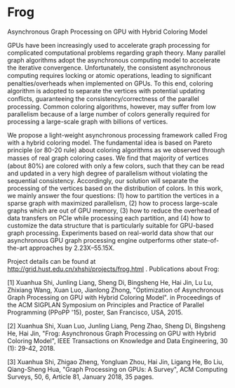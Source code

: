 Frog
=======
Asynchronous Graph Processing on GPU with Hybrid Coloring Model

GPUs have been increasingly used to accelerate graph processing for complicated computational problems regarding graph theory. Many parallel graph algorithms adopt the asynchronous computing model to accelerate the iterative convergence. Unfortunately, the consistent asynchronous computing requires locking or atomic operations, leading to signiﬁcant penalties/overheads when implemented on GPUs. To this end, coloring algorithm is adopted to separate the vertices with potential updating conﬂicts, guaranteeing the consistency/correctness of the parallel processing. Common coloring algorithms, however, may suffer from low parallelism because of a large number of colors generally required for processing a large-scale graph with billions of vertices.

We propose a light-weight asynchronous processing framework called Frog with a hybrid coloring model. The fundamental idea is based on Pareto principle (or 80-20 rule) about coloring algorithms as we observed through masses of real graph coloring cases. We ﬁnd that majority of vertices (about 80%) are colored with only a few colors, such that they can be read and updated in a very high degree of parallelism without violating the sequential consistency. Accordingly, our solution will separate the processing of the vertices based on the distribution of colors. In this work, we mainly answer the four questions: (1) how to partition the vertices in a sparse graph with maximized parallelism, (2) how to process large-scale graphs which are out of GPU memory, (3) how to reduce the overhead of data transfers on PCIe while processing each partition, and (4) how to customize the data structure that is particularly suitable for GPU-based graph processing. Experiments based on real-world data show that our asynchronous GPU graph processing engine outperforms other state-of-the-art approaches by 2.23X–55.15X.

Project details can be found at http://grid.hust.edu.cn/xhshi/projects/frog.html . Publications about Frog:

[1] Xuanhua Shi, Junling Liang, Sheng Di, Bingsheng He, Hai Jin, Lu Lu, Zhixiang Wang, Xuan Luo, Jianlong Zhong, "Optimization of Asynchronous Graph Processing on GPU with Hybrid Coloring Model". in Proceedings of the ACM SIGPLAN Symposium on Principles and Practice of Parallel Programming (PPoPP '15), poster, San Francisco, USA, 2015.

[2] Xuanhua Shi, Xuan Luo, Junling Liang, Peng Zhao, Sheng Di, Bingsheng He, Hai Jin, "Frog: Asynchronous Graph Processing on GPU with Hybrid Coloring Model", IEEE Transactions on Knowledge and Data Engineering, 30 (1): 29-42, 2018.

[3] Xuanhua Shi, Zhigao Zheng, Yongluan Zhou, Hai Jin, Ligang He, Bo Liu, Qiang-Sheng Hua, "Graph Processing on GPUs: A Survey", ACM Computing Surveys, 50, 6, Article 81, January 2018, 35 pages.
